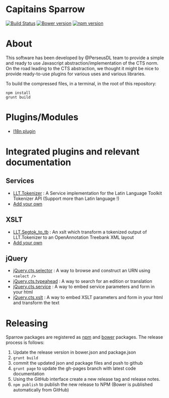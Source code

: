 Capitains Sparrow 
===

[![Build Status](https://travis-ci.org/Capitains/Sparrow.svg)](https://travis-ci.org/Capitains/Sparrow)
[![Bower version](https://badge.fury.io/bo/capitains-sparrow.svg)](http://badge.fury.io/bo/capitains-sparrow)
[![npm version](https://badge.fury.io/js/capitains-sparrow.svg)](http://badge.fury.io/js/capitains-sparrow)

# About
This software has been developed by @PerseusDL team to provide a simple and ready to use Javascript abstraction/implementation of the CTS norm. On the road leading to the CTS abstraction, we thought it might be nice to provide ready-to-use plugins for various uses and various libraries.

To build the compressed files, in a terminal, in the root of this repository:

```shell
npm install
grunt build
```
# Plugins/Modules

- [I18n plugin](./doc/i18n.md)

# Integrated plugins and relevant documentation

## Services

- [LLT.Tokenizer](./doc/services/llt.tokenizer.md) : A Service implementation for the Latin Language Toolkit Tokenizer API (Support more than Latin language !)
- [Add your own](./doc/services/new.md)

## XSLT

- [LLT.Segtok_to_tb](./doc/xslt/llt.segtok_to_tb.md) : An xslt which transform a tokenized output of LLT.Tokenizer to an OpenAnnotation Treebank XML layout
- [Add your own](./doc/xslt/new.md)

## jQuery

- [jQuery.cts.selector](./doc/plugins/jquery.cts.selector.md) : A way to browse and construct an URN using `<select />`
- [jQuery.cts.typeahead](./doc/plugins/jquery.cts.typeahead.md) : A way to search for an edition or translation
- [jQuery.cts.service](./doc/plugins/jquery.cts.service.md) : A way to embed service parameters and form in your html
- [jQuery.cts.xslt](./doc/plugins/jquery.cts.xslt.md) : A way to embed XSLT parameters and form in your html and transform the text


# Releasing

Sparrow packages are registered as [npm](https://docs.npmjs.com/getting-started/publishing-npm-packages) and  [bower](http://bower.io/docs/creating-packages/) packages.  The release process is follows:

1. Update the release version in bower.json and package.json
1. `grunt build` 
1. commit the updated json and package files and push to github
1. `grunt page` to update the gh-pages branch with latest code documentation
1. Using the GitHub interface create a new release tag and release notes.
1. `npm publish` to publish the new release to NPM (Bower is published automatically from GitHub)
